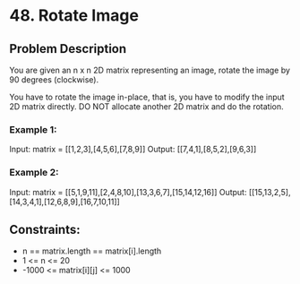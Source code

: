 # 48. Rotate Image

## Problem Description
You are given an n x n 2D matrix representing an image, rotate the image by 90 degrees (clockwise).

You have to rotate the image in-place, that is, you have to modify the input 2D matrix directly. DO NOT allocate another 2D matrix and do the rotation.

### Example 1:
Input: matrix = [[1,2,3],[4,5,6],[7,8,9]]
Output: [[7,4,1],[8,5,2],[9,6,3]]

### Example 2:
Input: matrix = [[5,1,9,11],[2,4,8,10],[13,3,6,7],[15,14,12,16]]
Output: [[15,13,2,5],[14,3,4,1],[12,6,8,9],[16,7,10,11]]

## Constraints:
- n == matrix.length == matrix[i].length
- 1 <= n <= 20
- -1000 <= matrix[i][j] <= 1000 
